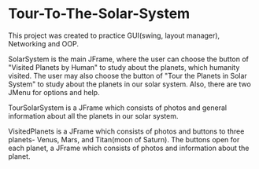 # Tour-To-The-Solar-System

This project was created to practice GUI(swing, layout manager), Networking and OOP.

SolarSystem is the main JFrame, where the user can choose the button of "Visited Planets by Human" to study about the planets, which humanity visited. The user may also choose the button of "Tour the Planets in Solar System" to study about the planets in our solar system. Also, there are two JMenu for options and help. 

TourSolarSystem is a JFrame which consists of photos and general information about all the planets in our solar system.

VisitedPlanets is a JFrame which consists of photos and buttons to three planets- Venus, Mars, and Titan(moon of Saturn). The buttons open for each planet, a JFrame which consists of photos and information about the planet.
